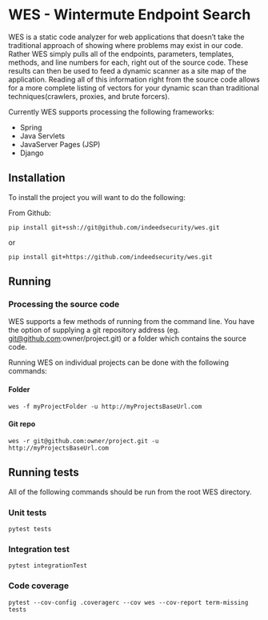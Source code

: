 # WES - Wintermute Endpoint Search
WES is a static code analyzer for web applications that doesn’t take the
traditional approach of showing where problems may exist in our code. Rather WES
simply pulls all of the endpoints, parameters, templates, methods, and line
numbers for each, right out of the source code. These results can then be used
to feed a dynamic scanner as a site map of the application. Reading all of this
information right from the source code allows for a more complete listing of
vectors for your dynamic scan than traditional techniques(crawlers, proxies,
and brute forcers).

Currently WES supports processing the following frameworks:
- Spring
- Java Servlets
- JavaServer Pages (JSP)
- Django

## Installation
To install the project you will want to do the following:

From Github:
```
pip install git+ssh://git@github.com/indeedsecurity/wes.git
```
or 
```
pip install git+https://github.com/indeedsecurity/wes.git
```

## Running
### Processing the source code
WES supports a few methods of running from the command line. You have the option
of supplying a git repository address (eg. git@github.com:owner/project.git) or
a folder which contains the source code.

Running WES on individual projects can be done with the following commands:

#### Folder
```
wes -f myProjectFolder -u http://myProjectsBaseUrl.com
```

#### Git repo
```
wes -r git@github.com:owner/project.git -u http://myProjectsBaseUrl.com
```

## Running tests
All of the following commands should be run from the root WES directory.

### Unit tests
```
pytest tests
```

### Integration test
```
pytest integrationTest
```

### Code coverage
```
pytest --cov-config .coveragerc --cov wes --cov-report term-missing tests
```
